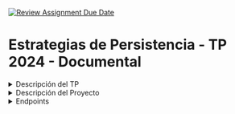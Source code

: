 [![Review Assignment Due Date](https://classroom.github.com/assets/deadline-readme-button-22041afd0340ce965d47ae6ef1cefeee28c7c493a6346c4f15d667ab976d596c.svg)](https://classroom.github.com/a/QBnwEJ5z)
# Estrategias de Persistencia - TP 2024 - Documental

<details>
  <summary>Descripción del TP</summary>

### Descripción del Trabajo Práctico
Este trabajo práctico tiene como objetivo principal que los alumnos adquieran experiencia práctica en la implementación de las relaciones entre documentos en contexto de una API REST utilizando un ODM (Object-document mapping).

Uno de los criterios que se tiende a confundir es el término de bases de datos NoSQL con la ausencia de relaciones, pero la verdad es que muchas de las bases de datos NoSQL ya nos ofrecen funcionalidades que nos permiten tener cierto grado de relación entre los datos.

## Enfoques de relaciones en MongoDB

Las relaciones en MongoDB se pueden modelar en 2 enfoques diferentes: la relación incrustada o relación referenciada. La elección de estos enfoques dependerá del tipo de casuística a abordar y decisiones de modelamiento de datos.
> **Nota:** La elección está explicada en la descripción del proyecto.

## Relación incrustada

Relación que implica almacenar documentos secundarios incrustados dentro de un documento principal.

![Incrustada](./img/Incrustada.png)

## Relaciones referenciadas

Práctica de almacenar manualmente el campo \_id de un documento relacionado como referencia en otro documento. Esto implica que el desarrollador es responsable de mantener la coherencia de las referencias y realizar las consultas necesarias para obtener los detalles completos de los documentos relacionados.

![Referenciada](./img/Referenciada.png)

- API REST:
  Una API REST (Representational State Transfer) es un conjunto de reglas y convenciones para la creación de servicios web que permiten la comunicación entre sistemas. En este trabajo práctico, utilizaremos una API REST para exponer recursos y permitir operaciones CRUD (Create, Read, Update, Delete) sobre estos recursos.

- Enfoque Práctico:
  Los alumnos implementarán las relaciones ustilizando el enfoque que considen conveniente en cada caso en el contexto de una API REST utilizando un ODM específico, Mongoose. Se espera que los alumnos comprendan cómo definir modelos, establecer relaciones entre ellos y utilizar las capacidades del ODM para interactuar con la base de datos documental.

- Criterios de Evaluación:
  Se evaluará la precisión y completitud en la implementación de las asociaciones en la API REST, así como la funcionalidad completa del CRUD para los recursos expuestos por la API.

</details>
<details>
  <summary>Descripción del Proyecto</summary>
 
## Descripción del Proyecto

Se ha desarrollado un sistema interno de gestión de productos para una empresa de manufactura. La empresa fabrica una amplia gama de productos tecnológicos que requieren componentes específicos y son producidos por múltiples fabricantes asociados.

La problemática de la empresa por la que se decidió hacer este sistema es que el proceso de gestión de la información es manual y está descentralizado, lo que genera demoras y problemas en la producción.

Se decidió automatizar y centralizar estos datos mediante un sistema web eficiente que permita gestionar los productos, fabricantes y componentes de manera integrada.

## Información de la API a implementar

~~Basandose en el siguiente diagrama de entidad-relacion (DER) utilizado para una base de datos relacional deberán deberán migrarlo a una base documental utilizando los críterios que consideren conveniente en cada caso. Relación Incrustada o Rleación Referenciada.~~

Se decidió implementar una base de datos **documental** utilizando como base el siguiente diagrama de entidad-relación (DER) diseñado para una base de datos relacional.

![DER](./img/DER.png)

#### Descripción del modelo DER

- Un **Producto** puede tener muchos fabricantes, y un **Fabricante** puede fabricar muchos productos.
- Un **Producto** puede tener muchos componentes, y un **Componente** puede formar parte de varios productos.

###EXPLICACIÓN
En este caso, se eligió utilizar **relaciones referenciadas** debido... EXPLICACIÓN...

### Base de datos

El motor de base de datos a utilizar deberá ser **Mongo DB**. Se recomeniendo utilizar el archivo docker compose incluido en este proyecto para que puedan instanciar el motor de base de datos y un cliente del mismo para consultar las colecciones de forma dockerizada.

### Intalacion de dependencias

Debera contar con las dependencias de produccion y desarrollo necesarias de un proyecto node. Por ejemplo:

`npm i mongoose express`

`npm i -D nodemon`

### Tips - Conexión a un base de datos

```
const mongoose = require('mongoose')
const MONGO_URL = process.env.MONGO_URL || 'mongodb://admin:admin1234@localhost:27017/seriesMongo?authSource=admin'
async function connectToDatabase() {
    try {
        mongoose.set('strictQuery', false);
        await mongoose.connect(MONGO_URL);
        console.log('Conexión a mongo con éxito');
    } catch (err) {
        console.error('Error al conectarse a mongo', err);
    }
}

module.exports = {connectToDatabase, mongoose}
```

- Ejemplo de como generar un modelo simple

```
const mongoose = require('./db').mongoose;

const seriesSchema = new mongoose.Schema({
    titulo: {
        type: String,
        required: true,
    },
    temporada: {
        type: Number,
        required: true,
    },
    genero: {
        type: String,
    },
    capitulos: [{
        titulo: { type: String, required: true },  // Título del capítulo
        duracion: { type: Number },  // Duración en minutos
        numero: { type: Number },  // Número de capítulo en la temporada
        descripcion: { type: String }  // Breve descripción del capítulo
    }]
});

const Series = mongoose.model('Series', seriesSchema);

module.exports = Series;
```

  
## API

Implementar la API utilizando el framework express en el entorde de ejecucion de un poryecto NodeJs. Organizar el código en rutas, controlers y middleware utilizando la separación por recurso. A continuación se detallan los endpoinds que deberán estar disponbiles en la API.

</details>
<details>
  <summary>Endpoints</summary>

### Endpoints
- Todas las peticiones que se realicen a la API deben ser enviadas en **localHost** con el **puerto 3000** que se encuentra por defecto, o modificarlo por variable de entorno.

### Ejemplos de cada recurso de la API con las diferentes respuestas:  

> Recurso:

![GET](https://img.shields.io/badge/GET-5eaaf6) **/productos**  


***Descripción:*** Obtiene todos los productos. En caso de que no haya productos devuelve un array vacío.

**Respuesta:**

![200](https://img.shields.io/badge/200-OK-green)

```
código con productos y sin???
```
---

![GET](https://img.shields.io/badge/GET-5eaaf6) **/productos/:id**

***Descripción:*** Obtiene el producto identificado con el id que se le pase en el recurso. En caso de que ese producto no se encuentre devuelve un mensaje de error.

**Respuesta:**

![200](https://img.shields.io/badge/200-OK-green)

```
código 200
```
![404](https://img.shields.io/badge/404-Not_Found-red)

```
código 404
```
---




| Verbo  | Recurso                    | Status code   | Descripción                                           |
| ------ | -------------------------- | ------------- | ----------------------------------------------------- |
| -GET    | /productos                 | 200           | Obtener todos los productos                           |
| -GET    | /productos/:id             | 200, 404      | Obtener un producto en particular                     |
| POST   | /productos                 | 201, 400      | Crear un producto                                     |
| PUT    | /productos/:id             | 200, 404      | Modificar los datos de un producto en particular      |
| DELETE | /productos/:id             | 200, 404, 500 | Borrar un producto en particular                      |
| POST   | /productos/:id/fabricantes | 201, 404, 400 | Crear la asociación de producto con 1 o N fabricantes |
| GET    | /productos/:id/fabricantes | 200, 404      | Obtener todos los fabricantes de un producto          |
| POST   | /productos/:id/componentes | 201, 404, 400 | Crear la asociación de producto con 1 o N componentes |
| GET    | /productos/:id/componentes | 200, 404      | Obtener todos los componentes de un producto          |
| GET    | /fabricantes               | 200           | Obtener todos los fabricantes                         |
| GET    | /fabricantes/:id           | 200, 404      | Obtener un fabricante en particular                   |
| POST   | /fabricantes               | 201, 400      | Crear un fabricante                                   |
| PUT    | /fabricantes/:id           | 200, 404      | Modificar los datos de un fabricante en particular    |
| DELETE | /fabricantes/:id           | 200, 404, 500 | Borrar un fabricante en particular                    |
| GET    | /fabricantes/:id/productos | 200, 404      | Obtener todos los productos de un fabricante          |
| GET    | /componentes               | 200           | Obtener todos los componentes                         |
| GET    | /componentes/:id           | 200, 404      | Obtener un componente en particular                   |
| POST   | /componentes               | 201, 400      | Crear un componente                                   |
| PUT    | /componentes/:id           | 200, 404      | Modificar los datos de un componente en particular    |
| DELETE | /componentes/:id           | 200, 404, 500 | Borrar un componente en particular                    |
| GET    | /componentes/:id/productos | 200, 404      | Obtener todos los productos de un componente          |

## Ejemplos

A modo de ejemplo se muestra el resultado de algunas respuesta de los endpoind detallado en la tabla de la sección anterior.

Recurso: **_/fabricantes/1/productos_**

Obtiene los datos del fabricante registrado con el id 1, con todos los productos que fabrica, incluyendo los atributos de cada producto y los componentes asociados a esos productos.

```
{
    "id": 1,
    "nombre": "TechCorp",
    "direccion": "1234 Elm St, Ciudad",
    "contacto": "+123456789",
    "pathImgPerfil": "/images/fabricantes/techcorp.jpg",
    "productos": [
        {
            "id": 1,
            "nombre": "Laptop X200",
            "descripcion": "Una laptop de alto rendimiento",
            "precio": 1200.99,
            "pathImg": "/images/productos/laptop-x200.jpg",
            "componentes": [
                {
                    "id": 1,
                    "nombre": "Procesador Intel i7",
                    "descripcion": "Procesador de octava generación"
                },
                {
                    "id": 2,
                    "nombre": "SSD 1TB",
                    "descripcion": "Disco sólido de 1TB de capacidad"
                }
            ]
        },
        {
            "id": 2,
            "nombre": "Smartphone S5",
            "descripcion": "Teléfono inteligente con pantalla OLED",
            "precio": 799.99,
            "pathImg": "/images/productos/smartphone-s5.jpg",
            "componentes": [
                {
                    "id": 3,
                    "nombre": "Pantalla OLED 6.5 pulgadas",
                    "descripcion": "Pantalla de alta definición"
                },
                {
                    "id": 4,
                    "nombre": "Batería 4000mAh",
                    "descripcion": "Batería de larga duración"
                }
            ]
        }
    ]
}
```

Recurso: **_/productos/1/fabricantes_**

Obtiene los datos del producto registrado con el id 1, con todos los fabricantes que lo producen, incluyendo los atributos de cada fabricante.

```
{
    "id": 1,
    "nombre": "Laptop X200",
    "descripcion": "Una laptop de alto rendimiento",
    "precio": 1200.99,
    "pathImg": "/images/productos/laptop-x200.jpg",
    "fabricantes": [
        {
            "id": 1,
            "nombre": "TechCorp",
            "direccion": "1234 Elm St, Ciudad",
            "contacto": "+123456789",
            "pathImgPerfil": "/images/fabricantes/techcorp.jpg"
        },
        {
            "id": 2,
            "nombre": "Innovatech",
            "direccion": "4567 Oak Ave, Ciudad",
            "contacto": "+987654321",
            "pathImgPerfil": "/images/fabricantes/innovatech.jpg"
        }
    ]
}
```

## Consideraciones Finales sobre la Entrega

- Deberán fundamentar las decisiones tomadas respecto de enfoque utilizado en cada relación dentro del archvivo README.md
- El equipo debera entegar un repositorio de github con todas las instrucciones necesarias para correr la api.
- Deberán detallar los commandos necesarios para la instalación y ejecución de la api.
- El puerto de listener deberá ser configurable por variable de entorno

## BONUS

- Investigar como dockerizar la aplicación en node, es decir, generar una imagen de su aplicacion, versionarla y luego poder por a correr la apliación en un contendor.



</details>
